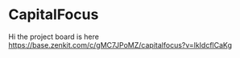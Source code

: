 # CapitalFocus

Hi the project board is here https://base.zenkit.com/c/gMC7JPoMZ/capitalfocus?v=lkIdcflCaKg
